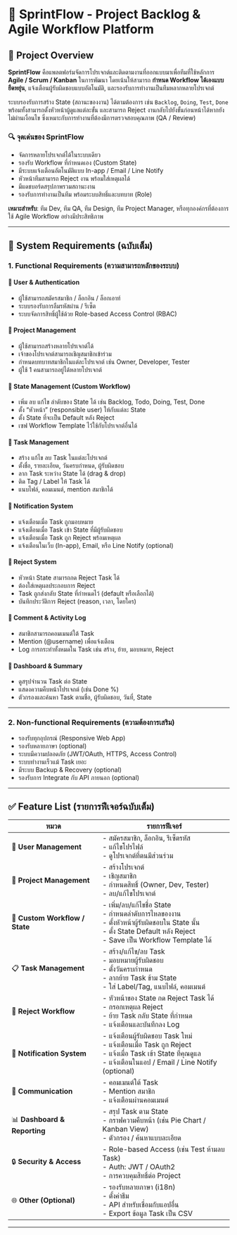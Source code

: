 # 📌 SprintFlow - Project Backlog & Agile Workflow Platform

## 🧭 Project Overview

**SprintFlow** คือแพลตฟอร์มจัดการโปรเจกต์และติดตามงานที่ออกแบบมาเพื่อทีมที่ใช้หลักการ **Agile / Scrum / Kanban** ในการพัฒนา โดยเน้นให้สามารถ **กำหนด Workflow ได้เองแบบยืดหยุ่น**, แจ้งเตือนผู้รับผิดชอบแบบอัตโนมัติ, และรองรับการทำงานเป็นทีมหลากหลายโปรเจกต์

ระบบรองรับการสร้าง State (สถานะของงาน) ได้ตามต้องการ เช่น `Backlog`, `Doing`, `Test`, `Done` พร้อมทั้งสามารถตั้งหัวหน้าผู้ดูแลแต่ละขั้น และสามารถ Reject งานกลับไปยังขั้นก่อนหน้าได้หากยังไม่ผ่านเงื่อนไข ซึ่งเหมาะกับการทำงานที่ต้องมีการตรวจสอบคุณภาพ (QA / Review)

### 🔍 จุดเด่นของ SprintFlow
- จัดการหลายโปรเจกต์ได้ในระบบเดียว
- รองรับ Workflow ที่กำหนดเอง (Custom State)
- มีระบบแจ้งเตือนอัตโนมัติแบบ In-app / Email / Line Notify
- หัวหน้าทีมสามารถ Reject งาน พร้อมใส่เหตุผลได้
- มีแดชบอร์ดสรุปภาพรวมสถานะงาน
- รองรับการทำงานเป็นทีม พร้อมระบบสิทธิ์และบทบาท (Role)

**เหมาะสำหรับ**: ทีม Dev, ทีม QA, ทีม Design, ทีม Project Manager, หรือทุกองค์กรที่ต้องการใช้ Agile Workflow อย่างมีประสิทธิภาพ

---

## 🧾 System Requirements (ฉบับเต็ม)

### 1. Functional Requirements (ความสามารถหลักของระบบ)

#### 🔹 User & Authentication
- ผู้ใช้สามารถสมัครสมาชิก / ล็อกอิน / ล็อกเอาท์
- ระบบรองรับการลืมรหัสผ่าน / รีเซ็ต
- ระบบจัดการสิทธิ์ผู้ใช้ด้วย Role-based Access Control (RBAC)

#### 🔹 Project Management
- ผู้ใช้สามารถสร้างหลายโปรเจกต์ได้
- เจ้าของโปรเจกต์สามารถเชิญสมาชิกเข้าร่วม
- กำหนดบทบาทสมาชิกในแต่ละโปรเจกต์ เช่น Owner, Developer, Tester
- ผู้ใช้ 1 คนสามารถอยู่ได้หลายโปรเจกต์

#### 🔹 State Management (Custom Workflow)
- เพิ่ม ลบ แก้ไข ลำดับของ State ได้ เช่น Backlog, Todo, Doing, Test, Done
- ตั้ง “หัวหน้า” (responsible user) ให้กับแต่ละ State
- ตั้ง State ที่จะเป็น Default หลัง Reject
- เซฟ Workflow Template ไว้ใช้กับโปรเจกต์อื่นได้

#### 🔹 Task Management
- สร้าง แก้ไข ลบ Task ในแต่ละโปรเจกต์
- ตั้งชื่อ, รายละเอียด, วันครบกำหนด, ผู้รับผิดชอบ
- ลาก Task ระหว่าง State ได้ (drag & drop)
- ติด Tag / Label ให้ Task ได้
- แนบไฟล์, คอมเมนต์, mention สมาชิกได้

#### 🔹 Notification System
- แจ้งเตือนเมื่อ Task ถูกมอบหมาย
- แจ้งเตือนเมื่อ Task เข้า State ที่มีผู้รับผิดชอบ
- แจ้งเตือนเมื่อ Task ถูก Reject พร้อมเหตุผล
- แจ้งเตือนในเว็บ (In-app), Email, หรือ Line Notify (optional)

#### 🔹 Reject System
- หัวหน้า State สามารถกด Reject Task ได้
- ต้องใส่เหตุผลประกอบการ Reject
- Task ถูกส่งกลับ State ที่กำหนดไว้ (default หรือเลือกได้)
- บันทึกประวัติการ Reject (reason, เวลา, โดยใคร)

#### 🔹 Comment & Activity Log
- สมาชิกสามารถคอมเมนต์ใต้ Task
- Mention (@username) เพื่อแจ้งเตือน
- Log การกระทำทั้งหมดใน Task เช่น สร้าง, ย้าย, มอบหมาย, Reject

#### 🔹 Dashboard & Summary
- ดูสรุปจำนวน Task ต่อ State
- แสดงความคืบหน้าโปรเจกต์ (เช่น Done %)
- ตัวกรองและค้นหา Task ตามชื่อ, ผู้รับผิดชอบ, วันที่, State

---

### 2. Non-functional Requirements (ความต้องการเสริม)
- รองรับทุกอุปกรณ์ (Responsive Web App)
- รองรับหลายภาษา (optional)
- ระบบมีความปลอดภัย (JWT/OAuth, HTTPS, Access Control)
- ระบบทำงานเร็วแม้ Task เยอะ
- มีระบบ Backup & Recovery (optional)
- รองรับการ Integrate กับ API ภายนอก (optional)

---

## ✅ Feature List (รายการฟีเจอร์ฉบับเต็ม)

| หมวด | รายการฟีเจอร์ |
|------|----------------|
| 👤 **User Management** | - สมัครสมาชิก, ล็อกอิน, รีเซ็ตรหัส <br> - แก้ไขโปรไฟล์ <br> - ดูโปรเจกต์ที่ตนมีส่วนร่วม |
| 📁 **Project Management** | - สร้างโปรเจกต์ <br> - เชิญสมาชิก <br> - กำหนดสิทธิ์ (Owner, Dev, Tester) <br> - ลบ/แก้ไขโปรเจกต์ |
| 🧩 **Custom Workflow / State** | - เพิ่ม/ลบ/แก้ไขชื่อ State <br> - กำหนดลำดับการไหลของงาน <br> - ตั้งหัวหน้าผู้รับผิดชอบใน State นั้น <br> - ตั้ง State Default หลัง Reject <br> - Save เป็น Workflow Template ได้ |
| 📋 **Task Management** | - สร้าง/แก้ไข/ลบ Task <br> - มอบหมายผู้รับผิดชอบ <br> - ตั้งวันครบกำหนด <br> - ลากย้าย Task ข้าม State <br> - ใส่ Label/Tag, แนบไฟล์, คอมเมนต์ |
| 🔁 **Reject Workflow** | - หัวหน้าของ State กด Reject Task ได้ <br> - กรอกเหตุผล Reject <br> - ย้าย Task กลับ State ที่กำหนด <br> - แจ้งเตือนและบันทึกลง Log |
| 🔔 **Notification System** | - แจ้งเตือนผู้รับผิดชอบ Task ใหม่ <br> - แจ้งเตือนเมื่อ Task ถูก Reject <br> - แจ้งเมื่อ Task เข้า State ที่คุณดูแล <br> - แจ้งเตือนในแอป / Email / Line Notify (optional) |
| 💬 **Communication** | - คอมเมนต์ใต้ Task <br> - Mention สมาชิก <br> - แจ้งเตือนผ่านคอมเมนต์ |
| 📊 **Dashboard & Reporting** | - สรุป Task ตาม State <br> - กราฟความคืบหน้า (เช่น Pie Chart / Kanban View) <br> - ตัวกรอง / ค้นหาแบบละเอียด |
| 🔒 **Security & Access** | - Role-based Access (เช่น Test ห้ามลบ Task) <br> - Auth: JWT / OAuth2 <br> - การควบคุมสิทธิ์ต่อ Project |
| 🌐 **Other (Optional)** | - รองรับหลายภาษา (i18n) <br> - ตั้งค่าธีม <br> - API สำหรับเชื่อมกับแอปอื่น <br> - Export ข้อมูล Task เป็น CSV |

---
